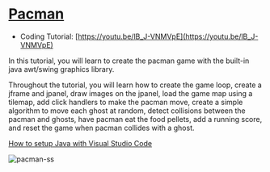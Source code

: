 # [Pacman](https://youtu.be/lB_J-VNMVpE)
- Coding Tutorial: [https://youtu.be/lB_J-VNMVpE](https://youtu.be/lB_J-VNMVpE)

In this tutorial, you will learn to create the pacman game with the built-in java awt/swing graphics library.

Throughout the tutorial, you will learn how to create the game loop, create a jframe and jpanel, draw images on the jpanel, load the game map using a tilemap, add click handlers to make the pacman move, create a simple algorithm to move each ghost at random, detect collisions between the pacman and ghosts, have pacman eat the food pellets, add a running score, and reset the game when pacman collides with a ghost. 

[How to setup Java with Visual Studio Code](https://youtu.be/BB0gZFpukJU)

![pacman-ss](https://github.com/user-attachments/assets/9f16553b-9092-4894-b740-b8903ed24fa9)
